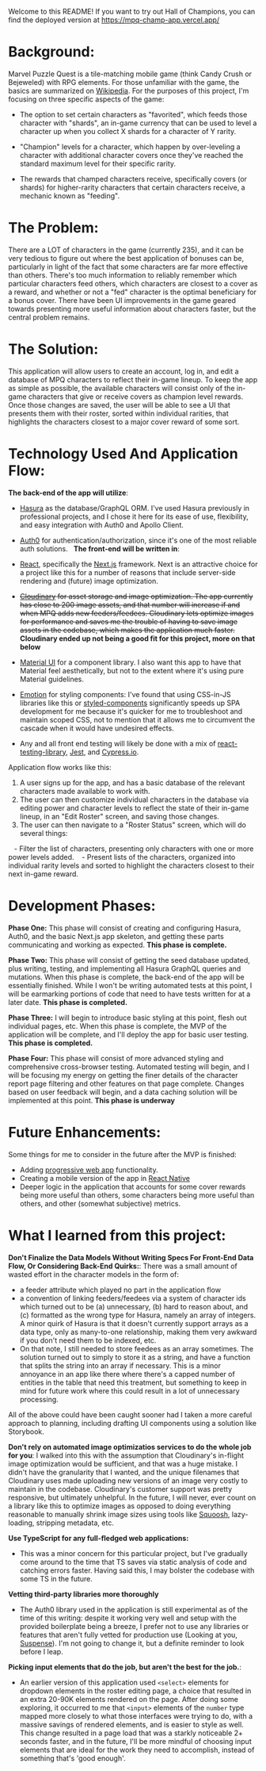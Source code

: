 Welcome to this README! If you want to try out Hall of Champions, you can find the deployed version at https://mpq-champ-app.vercel.app/

# Background:

Marvel Puzzle Quest is a tile-matching mobile game (think Candy Crush or Bejeweled) with RPG elements. For those unfamiliar with the game, the basics are summarized on [Wikipedia](https://en.wikipedia.org/wiki/Marvel_Puzzle_Quest). For the purposes of this project, I'm focusing on three specific aspects of the game:

- The option to set certain characters as "favorited", which feeds those character with "shards", an in-game currency that can be used to level a character up when you collect X shards for a character of Y rarity.

- "Champion" levels for a character, which happen by over-leveling a character with additional character covers once they've reached the standard maximum level for their specific rarity.

- The rewards that champed characters receive, specifically covers (or shards) for higher-rarity characters that certain characters receive, a mechanic known as "feeding".

# The Problem:

There are a LOT of characters in the game (currently 235), and it can be very tedious to figure out where the best application of bonuses can be, particularly in light of the fact that some characters are far more effective than others. There's too much information to reliably remember which particular characters feed others, which characters are closest to a cover as a reward, and whether or not a "fed" character is the optimal beneficiary for a bonus cover. There have been UI improvements in the game geared towards presenting more useful information about characters faster, but the central problem remains.

# The Solution:

This application will allow users to create an account, log in, and edit a database of MPQ characters to reflect their in-game lineup. To keep the app as simple as possible, the available characters will consist only of the in-game characters that give or receive covers as champion level rewards. Once those changes are saved, the user will be able to see a UI that presents them with their roster, sorted within individual rarities, that highlights the characters closest to a major cover reward of some sort.

# Technology Used And Application Flow:

**The back-end of the app will utilize**:

- [Hasura](https://hasura.io/) as the database/GraphQL ORM. I've used Hasura previously in professional projects, and I chose it here for its ease of use, flexibility, and easy integration with Auth0 and Apollo Client. 

- [Auth0](https://auth0.com/) for authentication/authorization, since it's one of the most reliable auth solutions. 
  
**The front-end will be written in**:

- [React](https://reactjs.org/), specifically the [Next.js](https://nextjs.org/) framework. Next is an attractive choice for a project like this for a number of reasons that include server-side rendering and (future) image optimization. 

- ~~[Cloudinary](https://cloudinary.com/) for asset storage and image optimization. The app currently has close to 200 image assets, and that number will increase if and when MPQ adds new feeders/feedees. Cloudinary lets optimize images for performance and saves me the trouble of having to save image assets in the codebase, which makes the application much faster.~~ **Cloudinary ended up not being a good fit for this project, more on that below**

- [Material UI]() for a component library. I also want this app to have that Material feel aesthetically, but not to the extent where it's using pure Material guidelines.

- [Emotion](https://emotion.sh/docs/introduction) for styling components: I've found that using CSS-in-JS libraries like this or [styled-components](https://styled-components.com/) significantly speeds up SPA development for me because it's quicker for me to troubleshoot and maintain scoped CSS, not to mention that it allows me to circumvent the cascade when it would have undesired effects.

- Any and all front end testing will likely be done with a mix of [react-testing-library](https://testing-library.com/docs/react-testing-library/intro), [Jest](https://jestjs.io/), and [Cypress.io](https://www.cypress.io/).


Application flow works like this:

1. A user signs up for the app, and has a basic database of the relevant characters made available to work with.
2. The user can then customize individual characters in the database via editing power and character levels to reflect the state of their in-game lineup, in an "Edit Roster" screen, and saving those changes.
3. The user can then navigate to a "Roster Status" screen, which will do several things:

   - Filter the list of characters, presenting only characters with one or more power levels added.
   - Present lists of the characters, organized into individual rarity levels and sorted to highlight the characters closest to their next in-game reward.

# Development Phases:

**Phase One:** This phase will consist of creating and configuring Hasura, Auth0, and the basic Next.js app skeleton, and getting these parts communicating and working as expected. **This phase is complete.**

**Phase Two:** This phase will consist of getting the seed database updated, plus writing, testing, and implementing all Hasura GraphQL queries and mutations. When this phase is complete, the back-end of the app will be essentially finished. While I won't be writing automated tests at this point, I will be earmarking portions of code that need to have tests written for at a later date. **This phase is completed.**

**Phase Three:** I will begin to introduce basic styling at this point, flesh out individual pages, etc. When this phase is complete, the MVP of the application will be complete, and I'll deploy the app for basic user testing. **This phase is completed.**

**Phase Four:** This phase will consist of more advanced styling and comprehensive cross-browser testing. Automated testing will begin, and I will be focusing my energy on getting the finer details of the character report page filtering and other features on that page complete. Changes based on user feedback will begin, and a data caching solution will be implemented at this point. **This phase is underway**

# Future Enhancements:

Some things for me to consider in the future after the MVP is finished:

- Adding [progressive web app](https://web.dev/what-are-pwas/) functionality.
- Creating a mobile version of the app in [React Native](https://reactnative.dev/)
- Deeper logic in the application that accounts for some cover rewards being more useful than others, some characters being more useful than others, and other (somewhat subjective) metrics.
  
# What I learned from this project:

**Don't Finalize the Data Models Without Writing Specs For Front-End Data Flow, Or Considering Back-End Quirks:**: There was a small amount of wasted effort in the character models in the form of:
- a feeder attribute which played no part in the application flow
- a convention of linking feeders/feedees via a system of character ids which turned out to be (a) unnecessary, (b) hard to reason about, and (c) formatted as the wrong type for Hasura, namely an array of integers. A minor quirk of Hasura is that it doesn't currently support arrays as a data type, only as many-to-one relationship, making them very awkward if you don't need them to be indexed, etc.
- On that note, I still needed to store feedees as an array sometimes. The solution turned out to simply to store it as a string, and have a function that splits the string into an array if necessary. This is a minor annoyance in an app like there where there's a capped number of entities in the table that need this treatment, but something to keep in mind for future work where this could result in a lot of unnecessary processing.

All of the above could have been caught sooner had I taken a more careful approach to planning, including drafting UI components using a solution like Storybook. 

**Don't rely on automated image optimizatios services to do the whole job for you**: I walked into this with the assumption that Cloudinary's in-flight image optimization would be sufficient, and that was a huge mistake. I didn't have the granularity that I wanted, and the unique filenames that Cloudinary uses made uploading new versions of an image very costly to maintain in the codebase. Cloudinary's customer support was pretty responsive, but ultimately unhelpful. In the future, I will never, ever count on a library like this to optimize images as opposed to doing everything reasonable to manually shrink image sizes using tools like [Squoosh](https://squoosh.app/), lazy-loading, stripping metadata, etc.

**Use TypeScript for any full-fledged web applications:**

- This was a minor concern for this particular project, but I've gradually come around to the time that TS saves
  via static analysis of code and catching errors faster. Having said this, I may bolster the codebase with some TS in the future.

**Vetting third-party libraries more thoroughly**

- The Auth0 library used in the application is still experimental as of the time of this writing: despite it working very well and setup with the provided boilerplate being a breeze, I prefer not to use any libraries or features that aren't fully vetted for production use (Looking at you, [Suspense](https://reactjs.org/docs/concurrent-mode-suspense.html)). I'm not going to change it, but a definite reminder to look before I leap.

**Picking input elements that do the job, but aren't the best for the job.**: 

- An earlier version of this application used `<select>` elements for dropdown elements in the roster editing page, a choice that resulted in an extra 20-90K elements rendered on the page. After doing some exploring, it occurred to me that `<input>` elements of the `number` type mapped more closely to what those interfaces were trying to do, with a massive savings of rendered elements, and is easier to style as well. This change resulted in a page load that was a starkly noticeable 2+ seconds faster, and in the future, I'll be more mindful of choosing input elements that are ideal for the work they need to accomplish, instead of something that's 'good enough'. 
